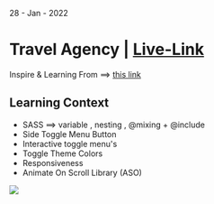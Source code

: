 28 - Jan - 2022 

# Travel Agency | [Live-Link](https://taiseen.github.io/travel-agency)

Inspire & Learning From ==> [this link](https://youtu.be/m9xD_raCUGE)

## Learning Context
- SASS ==> variable , nesting , @mixing + @include 
- Side Toggle Menu Button 
- Interactive toggle menu's
- Toggle Theme Colors
- Responsiveness
- Animate On Scroll Library (ASO)

<img src="./assets/img/demo.png"/>